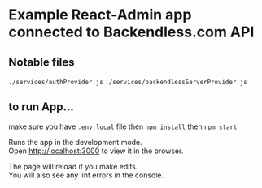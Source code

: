 # Example React-Admin app connected to Backendless.com API

## Notable files

`./services/authProvider.js`
`./services/backendlessServerProvider.js`

## to run App...
make sure you have `.env.local` file
then
`npm install`
then 
`npm start`

Runs the app in the development mode.<br />
Open [http://localhost:3000](http://localhost:3000) to view it in the browser.

The page will reload if you make edits.<br />
You will also see any lint errors in the console.
